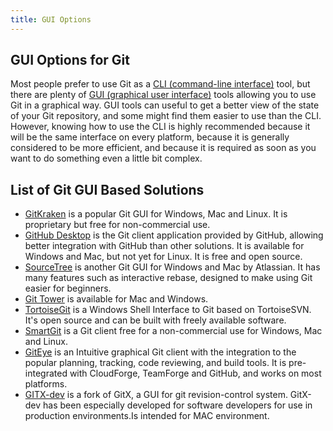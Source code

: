 ```yaml
---
title: GUI Options
---
```


## GUI Options for Git

Most people prefer to use Git as a [CLI (command-line interface)](https://en.wikipedia.org/wiki/Command-line_interface) tool, but there are plenty of [GUI (graphical user interface)](https://en.wikipedia.org/wiki/Graphical_user_interface) tools allowing you to use Git in a graphical way. GUI tools can useful to get a better view of the state of your Git repository, and some might find them easier to use than the CLI. However, knowing how to use the CLI is highly recommended because it will be the same interface on every platform, because it is generally considered to be more efficient, and because it is required as soon as you want to do something even a little bit complex.

## List of Git GUI Based Solutions
* [GitKraken](https://www.gitkraken.com) is a popular Git GUI for Windows, Mac and Linux. It is proprietary but free for non-commercial use.
* [GitHub Desktop](https://desktop.github.com/) is the Git client application provided by GitHub, allowing better integration with GitHub than other solutions. It is available for Windows and Mac, but not yet for Linux. It is free and open source.
* [SourceTree](https://www.sourcetreeapp.com/) is another Git GUI for Windows and Mac by Atlassian. It has many features such as interactive rebase, designed to make using Git easier for beginners.
* [Git Tower](https://www.git-tower.com/mac/) is available for Mac and Windows.
* [TortoiseGit](https://tortoisegit.org/) is a Windows Shell Interface to Git based on TortoiseSVN. It's open source and can be built with freely available software.
* [SmartGit](https://www.syntevo.com/smartgit/) is a Git client free for a non-commercial use for Windows, Mac and Linux.
* [GitEye](https://www.collab.net/downloads/giteye) is an Intuitive graphical Git client with the integration to the popular planning, tracking, code reviewing, and build tools. It is pre-integrated with CloudForge, TeamForge and GitHub, and works on most platforms.
* [GITX-dev](https://github-windows.s3.amazonaws.com/GitHubSetup.exe) is a fork of GitX, a GUI for git revision-control system. GitX-dev has been especially developed for software developers for use in production environments.Is intended for MAC environment.
